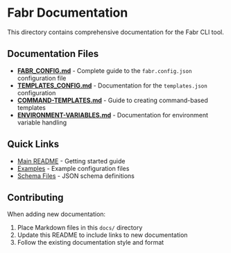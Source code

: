 # Fabr Documentation

This directory contains comprehensive documentation for the Fabr CLI tool.

## Documentation Files

- **[FABR_CONFIG.md](./FABR_CONFIG.md)** - Complete guide to the `fabr.config.json` configuration file
- **[TEMPLATES_CONFIG.md](./TEMPLATES_CONFIG.md)** - Documentation for the `templates.json` configuration
- **[COMMAND-TEMPLATES.md](./COMMAND-TEMPLATES.md)** - Guide to creating command-based templates
- **[ENVIRONMENT-VARIABLES.md](./ENVIRONMENT-VARIABLES.md)** - Documentation for environment variable handling

## Quick Links

- [Main README](../README.md) - Getting started guide
- [Examples](../examples/) - Example configuration files
- [Schema Files](../fabr.config.schema.json) - JSON schema definitions

## Contributing

When adding new documentation:
1. Place Markdown files in this `docs/` directory
2. Update this README to include links to new documentation
3. Follow the existing documentation style and format
